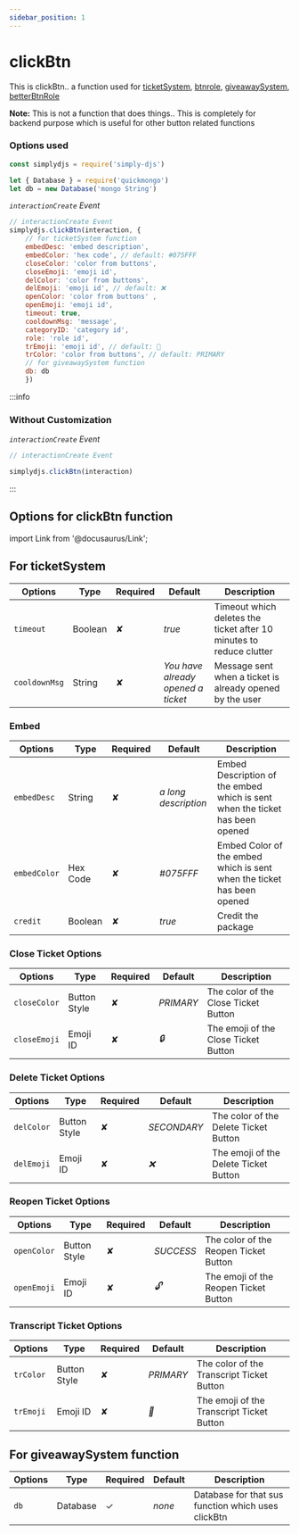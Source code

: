 ```yaml
---
sidebar_position: 1
---
```


# clickBtn
This is clickBtn.. a function used for [ticketSystem](https://simplyd.js.org/docs/Systems/ticketSystem), [btnrole](https://simplyd.js.org/docs/Systems/btnrole), [giveawaySystem](https://simplyd.js.org/docs/Systems/giveawaySystem), [betterBtnRole](https://simplyd.js.org/docs/Systems/betterBtnRole)

**Note:** This is not a function that does things.. This is completely for backend purpose which is useful for other button related functions

### Options used
```js
const simplydjs = require('simply-djs')

let { Database } = require('quickmongo')
let db = new Database('mongo String')
```

_`interactionCreate` Event_
```js
// interactionCreate Event
simplydjs.clickBtn(interaction, {
    // for ticketSystem function
    embedDesc: 'embed description',
    embedColor: 'hex code', // default: #075FFF
    closeColor: 'color from buttons', 
    closeEmoji: 'emoji id', 
    delColor: 'color from buttons', 
    delEmoji: 'emoji id', // default: ❌
    openColor: 'color from buttons' , 
    openEmoji: 'emoji id',
    timeout: true, 
    cooldownMsg: 'message',
    categoryID: 'category id',
    role: 'role id',
    trEmoji: 'emoji id', // default: 📜
    trColor: 'color from buttons', // default: PRIMARY
    // for giveawaySystem function
    db: db
    })
```

:::info
### Without Customization

_`interactionCreate` Event_
```js
// interactionCreate Event

simplydjs.clickBtn(interaction)
```
:::

## Options for clickBtn function
import Link from '@docusaurus/Link';

## For ticketSystem

| Options     | Type    | Required | Default | Description |
| ----------- | ----------- | ----------- | ----------- | ----------- |
| `timeout` | <Link to="https://developer.mozilla.org/en-US/docs/Web/JavaScript/Reference/Global_Objects/Boolean">Boolean</Link> | ✘ | *true* | Timeout which deletes the ticket after 10 minutes to reduce clutter |
| `cooldownMsg` | <Link to="https://developer.mozilla.org/en-US/docs/Web/JavaScript/Reference/Global_Objects/String">String</Link> | ✘ | *You have already opened a ticket* |  Message sent when a ticket is already opened by the user |

### Embed

<div style={{textAlign: 'center'}}>

| Options     | Type    | Required | Default | Description |
| ----------- | ----------- | ----------- | ----------- | ----------- |
| `embedDesc` | <Link to="https://developer.mozilla.org/en-US/docs/Web/JavaScript/Reference/Global_Objects/String">String</Link> | ✘ | *a long description* | Embed Description of the embed which is sent when the ticket has been opened |
| `embedColor` | <Link to="https://developer.mozilla.org/en-US/docs/Web/JavaScript/Reference/Global_Objects/String">Hex Code</Link> | ✘ | *#075FFF* | Embed Color of the embed which is sent when the ticket has been opened |
| `credit` | <Link to="https://developer.mozilla.org/en-US/docs/Web/JavaScript/Reference/Global_Objects/Boolean">Boolean</Link> | ✘ | *true* | Credit the package |

</div>

### Close Ticket Options

<div style={{textAlign: 'center'}}>

| Options     | Type    | Required | Default | Description |
| ----------- | ----------- | ----------- | ----------- | ----------- |
| `closeColor` | <Link to="https://discord.js.org/#/docs/main/stable/typedef/MessageButtonStyle">Button Style</Link> | ✘ | *PRIMARY* | The color of the Close Ticket Button |
| `closeEmoji` | <Link to="https://discord.js.org/#/docs/main/stable/class/Emoji">Emoji ID</Link> | ✘ | *🔒* | The emoji of the Close Ticket Button |

</div>

### Delete Ticket Options

<div style={{textAlign: 'center'}}>

| Options     | Type    | Required | Default | Description |
| ----------- | ----------- | ----------- | ----------- | ----------- |
| `delColor` | <Link to="https://discord.js.org/#/docs/main/stable/typedef/MessageButtonStyle">Button Style</Link> | ✘ | *SECONDARY* | The color of the Delete Ticket Button |
| `delEmoji` | <Link to="https://discord.js.org/#/docs/main/stable/class/Emoji">Emoji ID</Link> | ✘ | *❌* | The emoji of the Delete Ticket Button |

</div>

### Reopen Ticket Options

<div style={{textAlign: 'center'}}>

| Options     | Type    | Required | Default | Description |
| ----------- | ----------- | ----------- | ----------- | ----------- |
| `openColor` | <Link to="https://discord.js.org/#/docs/main/stable/typedef/MessageButtonStyle">Button Style</Link> | ✘ | *SUCCESS* | The color of the Reopen Ticket Button |
| `openEmoji` | <Link to="https://discord.js.org/#/docs/main/stable/class/Emoji">Emoji ID</Link> | ✘ | *🔓* | The emoji of the Reopen Ticket Button |

</div>

### Transcript Ticket Options

<div style={{textAlign: 'center'}}>

| Options     | Type    | Required | Default | Description |
| ----------- | ----------- | ----------- | ----------- | ----------- |
| `trColor` | <Link to="https://discord.js.org/#/docs/main/stable/typedef/MessageButtonStyle">Button Style</Link> | ✘ | *PRIMARY* | The color of the Transcript Ticket Button |
| `trEmoji` | <Link to="https://discord.js.org/#/docs/main/stable/class/Emoji">Emoji ID</Link> | ✘ | *📜* | The emoji of the Transcript Ticket Button |

</div>

## For giveawaySystem function

<div style={{textAlign: 'center'}}>

| Options     | Type    | Required | Default | Description |
| ----------- | ----------- | ----------- | ----------- | ----------- |
| `db` | <Link to="https://quickmongo.js.org/#/docs/main/main/general/welcome">Database</Link> | ✓ | *none* | Database for that sus function which uses clickBtn |

</div>